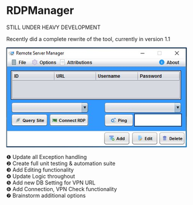 # RDPManager

STILL UNDER HEAVY DEVELOPMENT

Recently did a complete rewrite of the tool, currently in version 1.1 </br>

![Beta GUI](RDPClient.PNG)



❶ Update all Exception handling </br>
❷ Create full unit testing & automation suite </br>
❸ Add Editing functionality </br>
❹ Update Logic throughout </br>
❺ Add new DB Setting for VPN URL </br>
❻ Add Connection, VPN Check functionality </br>
❼ Brainstorm additional options </br>
